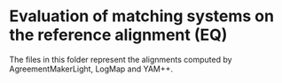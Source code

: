 # Evaluation of matching systems on the reference alignment (EQ)

The files in this folder represent the alignments computed by AgreementMakerLight, LogMap and YAM++.
